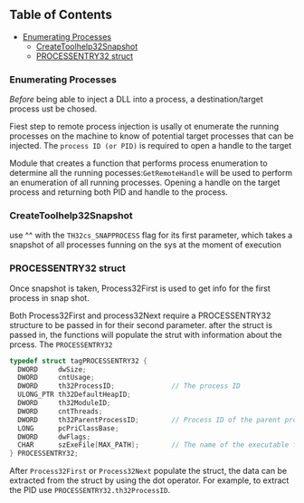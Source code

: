 ## Table of Contents

- [Enumerating Processes](#Enumerating\Processes)
    - [CreateToolhelp32Snapshot](#CreateToolhelp32Snapshot)
    - [PROCESSENTRY32 struct](#PROCESSENTRY32\struct)



### Enumerating Processes

*Before* being able to inject a DLL into a process, a destination/target process ust be chosed. 

Fiest step to remote process injection is usally ot enumerate the running processes on the machine to know of potential target processes that can be injected. The `process ID (or PID)` is required to open a handle to the target

Module that creates a function that performs process enumeration to determine all the running pocesses:`GetRemoteHandle` will be used to perform an enumeration of all running processes. Opening a handle on the target process and returning both PID and handle to the process.

### CreateToolhelp32Snapshot
use ^^ with the `TH32cs_SNAPPROCESS` flag for its first parameter, which takes a snapshot of all processes funning on the sys at the moment of execution

### PROCESSENTRY32 struct
Once snapshot is taken, Process32First is used to get info for the first process in snap shot. 

Both Process32First and process32Next require a PROCESSENTRY32 structure to be passed in for their second parameter. after the struct is passed in, the functions will populate the strut with information about the prcess. The `PROCESSENTRY32` 

```c
typedef struct tagPROCESSENTRY32 {
  DWORD     dwSize;
  DWORD     cntUsage;
  DWORD     th32ProcessID;              // The process ID
  ULONG_PTR th32DefaultHeapID;
  DWORD     th32ModuleID;
  DWORD     cntThreads;
  DWORD     th32ParentProcessID;        // Process ID of the parent process
  LONG      pcPriClassBase;
  DWORD     dwFlags;
  CHAR      szExeFile[MAX_PATH];        // The name of the executable file for the process
} PROCESSENTRY32;
```


After `Process32First` or `Process32Next` populate the struct, the data can be extracted from the struct by using the dot operator. For example, to extract the PID use `PROCESSENTRY32.th32ProcessID`.

